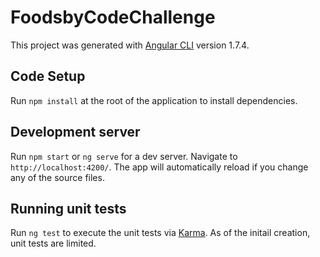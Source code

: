 # FoodsbyCodeChallenge

This project was generated with [Angular CLI](https://github.com/angular/angular-cli) version 1.7.4.

## Code Setup

Run `npm install` at the root of the application to install dependencies.

## Development server

Run `npm start` or `ng serve` for a dev server. Navigate to `http://localhost:4200/`. The app will automatically reload if you change any of the source files.


## Running unit tests

Run `ng test` to execute the unit tests via [Karma](https://karma-runner.github.io).
As of the initail creation, unit tests are limited.

